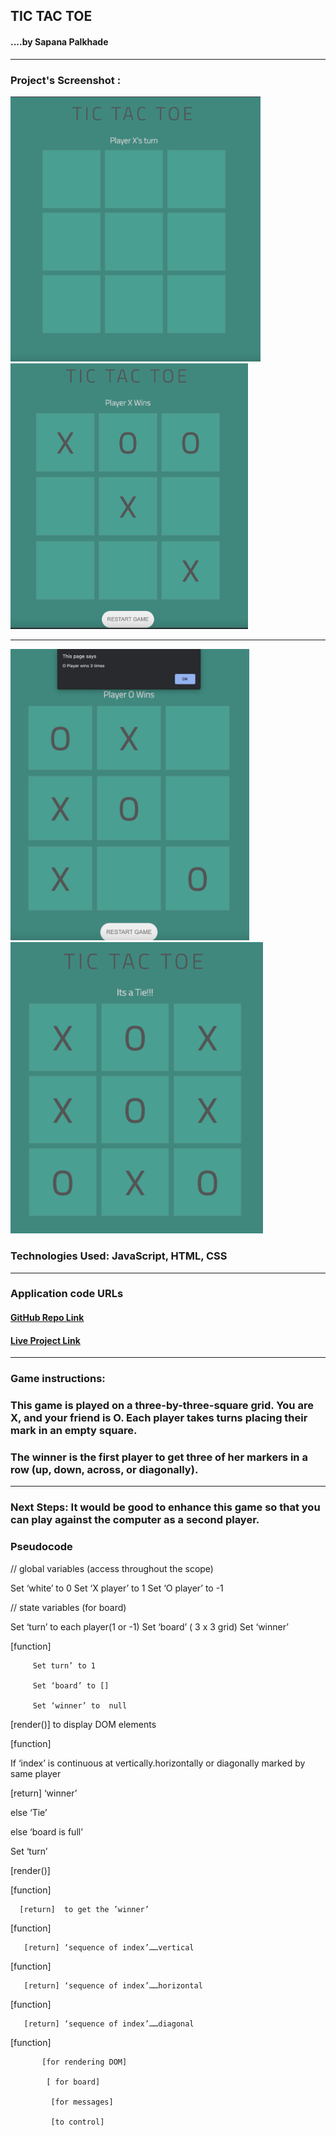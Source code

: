## TIC TAC TOE 
#### ....by Sapana Palkhade
---
### Project's Screenshot : 


<img src="./img/board.png" alt="Example Deployment Image" width="400"/> 
<img src="./img/player-wins.png" alt="Example Deployment Image" width="380"/>

---

<img src="./img/player-wins-in-row.png" alt="Example Deployment Image" width="382"/>
<img src="./img/game-tie.png" alt="Example Deployment Image" width="404"/>


### Technologies Used: JavaScript, HTML, CSS
---

### Application code URLs  

#### [GitHub Repo Link](https://github.com/SapnaPalkhade/unit-1-project)
#### [Live Project Link](https://tictactoe--sapnapalkhade.repl.co)
---
### Game instructions:

### This game is played on a three-by-three-square grid. You are X, and your friend is O. Each player takes turns placing their mark in an empty square. 
### The winner is the first player to get three of her markers in a row (up, down, across, or diagonally).
---

### Next Steps: It would be good to enhance this game so that you can play against the computer as a second player.

### Pseudocode
// global variables (access throughout the scope)

Set ‘white’ to 0
Set ‘X player’ to 1
Set ‘O player’ to -1



// state variables (for board)

Set ‘turn’ to each player(1 or -1)
Set ‘board’ ( 3 x 3 grid)
Set ‘winner’



[function]

         Set turn’ to 1

         Set ‘board’ to []

         Set ‘winner’ to  null

[render()] to display DOM elements



[function]

  If ‘index’ is continuous at vertically.horizontally or diagonally marked by same player

[return] ‘winner’

else ‘Tie’ 

else ‘board is full’

Set ‘turn’

[render()]



[function] 

      [return]  to get the ’winner’


[function]

       [return] ‘sequence of index’……vertical


[function]

       [return] ‘sequence of index’……horizontal 


[function]

       [return] ‘sequence of index’……diagonal


[function]

           [for rendering DOM]

            [ for board]

             [for messages]

             [to control]